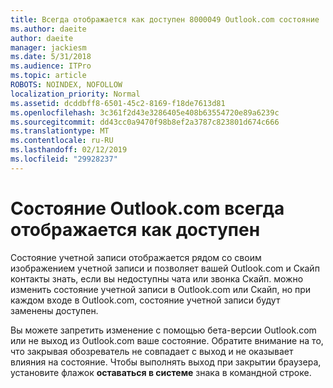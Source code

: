 ```yaml
---
title: Всегда отображается как доступен 8000049 Outlook.com состояние
ms.author: daeite
author: daeite
manager: jackiesm
ms.date: 5/31/2018
ms.audience: ITPro
ms.topic: article
ROBOTS: NOINDEX, NOFOLLOW
localization_priority: Normal
ms.assetid: dcddbff8-6501-45c2-8169-f18de7613d81
ms.openlocfilehash: 3c361f2d43e3286405e408b63554720e89a6239c
ms.sourcegitcommit: dd43cc0a9470f98b8ef2a3787c823801d674c666
ms.translationtype: MT
ms.contentlocale: ru-RU
ms.lasthandoff: 02/12/2019
ms.locfileid: "29928237"
---
```

# <a name="my-outlookcom-status-always-shows-as-available"></a>Состояние Outlook.com всегда отображается как доступен

Состояние учетной записи отображается рядом со своим изображением учетной записи и позволяет вашей Outlook.com и Скайп контакты знать, если вы недоступны чата или звонка Скайп. можно изменить состояние учетной записи в Outlook.com или Скайп, но при каждом входе в Outlook.com, состояние учетной записи будут заменены доступен.
  
Вы можете запретить изменение с помощью бета-версии Outlook.com или не выход из Outlook.com ваше состояние. Обратите внимание на то, что закрывая обозреватель не совпадает с выход и не оказывает влияния на состояние. Чтобы выполнять выход при закрытии браузера, установите флажок **оставаться в системе** знака в командной строке. 
  

